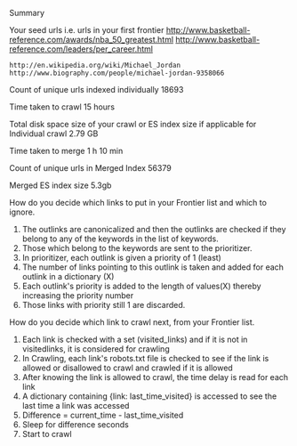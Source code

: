 Summary

Your seed urls i.e. urls in your first frontier
	http://www.basketball-reference.com/awards/nba_50_greatest.html
	http://www.basketball-reference.com/leaders/per_career.html

	http://en.wikipedia.org/wiki/Michael_Jordan
	http://www.biography.com/people/michael-jordan-9358066

Count of unique urls indexed individually
18693

Time taken to crawl
15 hours

Total disk space size of your crawl or ES index size if applicable for Individual crawl
2.79 GB

Time taken to merge
1 h 10 min

Count of unique urls in Merged Index
56379 

Merged ES index size
5.3gb

How do you decide which links to put in your Frontier list and which to ignore.
1. The outlinks are canonicalized and then the outlinks are checked if they belong to any of the keywords in the list of keywords.
2. Those which belong to the keywords are sent to the prioritizer.
3. In prioritizer, each outlink is given a priority of 1 (least)
4. The number of links pointing to this outlink is taken and added for each outlink in a dictionary (X)
5. Each outlink's priority is added to the length of values(X) thereby increasing the priority number
6. Those links with priority still 1 are discarded.

How do you decide which link to crawl next, from your Frontier list.
1. Each link is checked with a set (visited_links) and if it is not in visitedlinks, it is considered for crawling
2. In Crawling, each link's robots.txt file is checked to see if the link is allowed or disallowed to crawl and crawled if it is allowed
3. After knowing the link is allowed to crawl, the time delay is read for each link
4. A dictionary containing {link: last_time_visited} is accessed to see the last time a link was accessed
5. Difference = current_time - last_time_visited
6. Sleep for difference seconds
7. Start to crawl